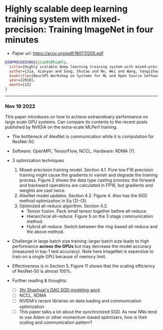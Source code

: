 # Highly scalable deep learning training system with mixed-precision: Training ImageNet in four minutes

- Paper url: https://arxiv.org/pdf/1807.11205.pdf

```bibtex
@INPROCEEDINGS{jia2018highly,
  title={Highly scalable deep learning training system with mixed-precision: Training {ImageNet} in four minutes},
  author={Jia, Xianyan and Song, Shutao and He, Wei and Wang, Yangzihao and Rong, Haidong and Zhou, Feihu and Xie, Liqiang and Guo, Zhenyu and Yang, Yuanzhou and Yu, Liwei and others},
  booktitle={NeurIPS Workshop on Systems for ML and Open Source Software, Montreal, Canada}, 
  year={2018},
  month={12}
}
```

---
### Nov 19 2022

This paper introduces on how to achieve extraordinary performance on large
scale GPU systems. Can compare its contents to the recent posts published
by NVIDIA on the extra-scale MLPerf training.

- The bottleneck of AlexNet is communication while it is computation for
ResNet-50.
- Software: OpenMPI, TensorFlow, NCCL. Hardware: RDMA (?).

- 3 optimization techniques
  1) Mixed-precision training model. Section 4.1. Pure low F16 precision training
might cause the gradients to vanish and degrade the training process. Figure 2 shows
the data type casting process: the forward and backward operations are calculated
in FP16, but gradients and weights are cast twice.
  2) AlexNet model updates. Section 4.2. Figure 4. Also has the SGD method optimization
in Eq (2)-(3).
  3) Optimized all-reduce algorithm. Section 4.3. 
     - Tensor fusion. Pack small tensor together before all-reduce.
     - Hierarchical all-reduce. Figure 5 on the 3 stage communication method.
     - Hybrid all-reduce. Switch between the ring-based all-reduce and the above method.

- Challenge in large batch size training: larger batch size leads to high performance
**across the GPUs** but may decrease
the model accuracy (measured in top-1 test accuracy). Note here ImageNet is expensive
to train on a single GPU because of memory limit.
- Effectiveness is in Section 5. Figure 11 shows that the scaling efficiency of ResNet-50
is almost 100%.
- Further reading & thoughts:
  - [ ] [Shi Shaohuai's DAG SGD modeling work](https://arxiv.org/pdf/1805.03812.pdf)
  - [ ] NCCL, RDMA
  - [ ] NVIDIA's recent libraries on data loading and communication optimization
  - [ ] This paper talks a lot about the synchronized SGD. As now NNs tend to use
  Adam or other momentum-based optimizers, how is their scaling and communication pattern?
